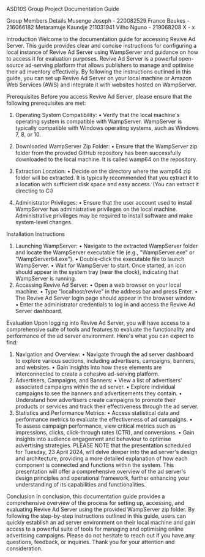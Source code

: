 ASD10S Group Project
Documentation Guide

Group Members Details
Musenge Joseph - 220082529
Franco Beukes - 216066182
Metaramuje Kaundje 211031941
Vilho Nguno - 219068208
X - x 

Introduction
Welcome to the documentation guide for accessing Revive Ad Server. This guide provides clear and concise instructions for configuring a local instance of Revive Ad Server using WampServer and guidance on how to access it for evaluation purposes.
Revive Ad Server is a powerful open-source ad-serving platform that allows publishers to manage and optimise their ad inventory effectively. By following the instructions outlined in this guide, you can set up Revive Ad Server on your local machine or Amazon Web Services (AWS) and integrate it with websites hosted on WampServer.

Prerequisites
Before you access Revive Ad Server, please ensure that the following prerequisites are met:
1.	Operating System Compatibility:
•	Verify that the local machine's operating system is compatible with WampServer. WampServer is typically compatible with Windows operating systems, such as Windows 7, 8, or 10.
2.	Downloaded WampServer Zip Folder:
•	Ensure that the WampServer zip folder from the provided GitHub repository has been successfully downloaded to the local machine. It is called wamp64 on the repository.


3.	Extraction Location:
•	Decide on the directory where the wamp64 zip folder will be extracted. It is typically recommended that you extract it to a location with sufficient disk space and easy access. (You can extract it directing to C:\)
4.	Administrator Privileges:
•	Ensure that the user account used to install WampServer has administrative privileges on the local machine. Administrative privileges may be required to install software and make system-level changes.


Installation Instructions
1.	Launching WampServer:
•	Navigate to the extracted WampServer folder and locate the WampServer executable file (e.g., "WampServer.exe" or "WampServer64.exe").
•	Double-click the executable file to launch WampServer.
•	Wait for WampServer to start. Once started, an icon should appear in the system tray (near the clock), indicating that WampServer is running.
2.	Accessing Revive Ad Server:
•	Open a web browser on your local machine.
•	Type "localhost/revive" in the address bar and press Enter.
•	The Revive Ad Server login page should appear in the browser window.
•	Enter the administrator credentials to log in and access the Revive Ad Server dashboard.

Evaluation 
Upon logging into Revive Ad Server, you will have access to a comprehensive suite of tools and features to evaluate the functionality and performance of the ad server environment. Here's what you can expect to find:
1.	Navigation and Overview:
•	Navigate through the ad server dashboard to explore various sections, including advertisers, campaigns, banners, and websites.
•	Gain insights into how these elements are interconnected to create a cohesive ad-serving platform.
2.	Advertisers, Campaigns, and Banners:
•	View a list of advertisers' associated campaigns within the ad server.
•	Explore individual campaigns to see the banners and advertisements they contain.
•	Understand how advertisers create campaigns to promote their products or services and track their effectiveness through the ad server.
3.	Statistics and Performance Metrics:
•	Access statistical data and performance metrics to evaluate the effectiveness of ad campaigns.
•	To assess campaign performance, view critical metrics such as impressions, clicks, click-through rates (CTR), and conversions.
•	Gain insights into audience engagement and behaviour to optimise advertising strategies.
PLEASE NOTE that the presentation scheduled for Tuesday, 23 April 2024, will delve deeper into the ad server's design and architecture, providing a more detailed explanation of how each component is connected and functions within the system. This presentation will offer a comprehensive overview of the ad server's design principles and operational framework, further enhancing your understanding of its capabilities and functionalities.

Conclusion
In conclusion, this documentation guide provides a comprehensive overview of the process for setting up, accessing, and evaluating Revive Ad Server using the provided WampServer zip folder. By following the step-by-step instructions outlined in this guide, users can quickly establish an ad server environment on their local machine and gain access to a powerful suite of tools for managing and optimising online advertising campaigns.
Please do not hesitate to reach out if you have any questions, feedback, or inquiries. Thank you for your attention and consideration.
